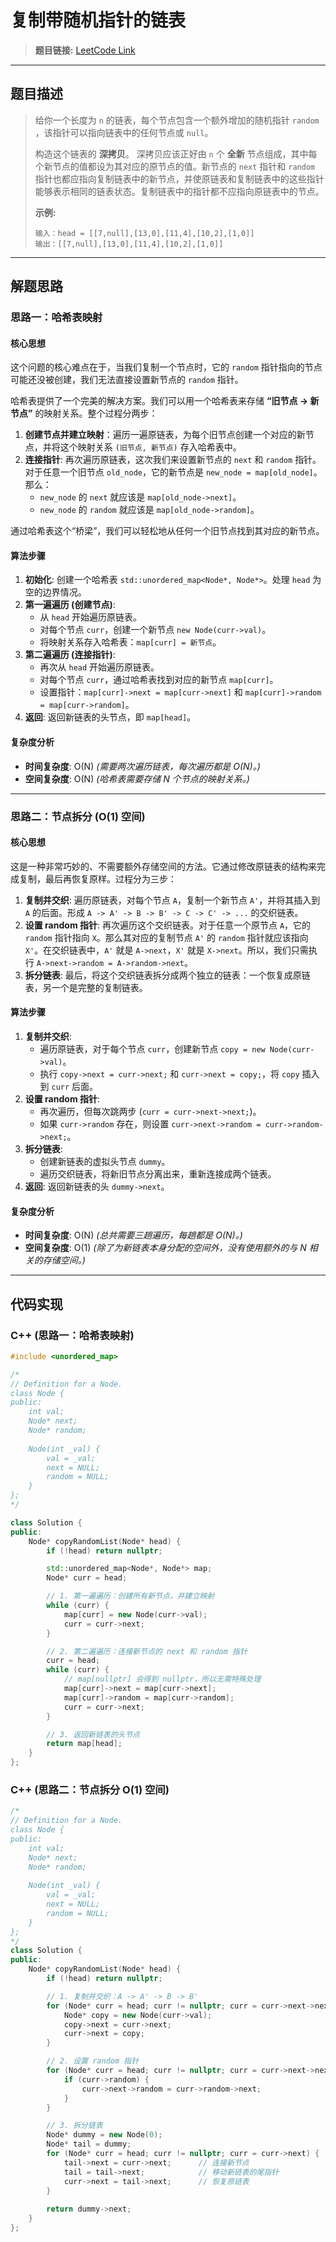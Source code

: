 # 复制带随机指针的链表

> **题目链接:** [LeetCode Link](https://leetcode.cn/problems/copy-list-with-random-pointer/)

---

## 题目描述

> 给你一个长度为 `n` 的链表，每个节点包含一个额外增加的随机指针 `random` ，该指针可以指向链表中的任何节点或 `null`。
>
> 构造这个链表的 **深拷贝**。 深拷贝应该正好由 `n` 个 **全新** 节点组成，其中每个新节点的值都设为其对应的原节点的值。新节点的 `next` 指针和 `random` 指针也都应指向复制链表中的新节点，并使原链表和复制链表中的这些指针能够表示相同的链表状态。复制链表中的指针都不应指向原链表中的节点。
>
> **示例:**
> ```
> 输入：head = [[7,null],[13,0],[11,4],[10,2],[1,0]]
> 输出：[[7,null],[13,0],[11,4],[10,2],[1,0]]
> ```

---

## 解题思路

### 思路一：哈希表映射

#### 核心思想
这个问题的核心难点在于，当我们复制一个节点时，它的 `random` 指针指向的节点可能还没被创建，我们无法直接设置新节点的 `random` 指针。

哈希表提供了一个完美的解决方案。我们可以用一个哈希表来存储 **“旧节点 -> 新节点”** 的映射关系。整个过程分两步：
1.  **创建节点并建立映射**：遍历一遍原链表，为每个旧节点创建一个对应的新节点，并将这个映射关系 `(旧节点, 新节点)` 存入哈希表中。
2.  **连接指针**: 再次遍历原链表，这次我们来设置新节点的 `next` 和 `random` 指针。对于任意一个旧节点 `old_node`，它的新节点是 `new_node = map[old_node]`。那么：
    *   `new_node` 的 `next` 就应该是 `map[old_node->next]`。
    *   `new_node` 的 `random` 就应该是 `map[old_node->random]`。

通过哈希表这个“桥梁”，我们可以轻松地从任何一个旧节点找到其对应的新节点。

#### 算法步骤
1.  **初始化**: 创建一个哈希表 `std::unordered_map<Node*, Node*>`。处理 `head` 为空的边界情况。
2.  **第一遍遍历 (创建节点)**:
    *   从 `head` 开始遍历原链表。
    *   对每个节点 `curr`，创建一个新节点 `new Node(curr->val)`。
    *   将映射关系存入哈希表：`map[curr] = 新节点`。
3.  **第二遍遍历 (连接指针)**:
    *   再次从 `head` 开始遍历原链表。
    *   对每个节点 `curr`，通过哈希表找到对应的新节点 `map[curr]`。
    *   设置指针：`map[curr]->next = map[curr->next]` 和 `map[curr]->random = map[curr->random]`。
4.  **返回**: 返回新链表的头节点，即 `map[head]`。

#### 复杂度分析
- **时间复杂度**: O(N)
  *(需要两次遍历链表，每次遍历都是 O(N)。)*
- **空间复杂度**: O(N)
  *(哈希表需要存储 N 个节点的映射关系。)*

---

### 思路二：节点拆分 (O(1) 空间)

#### 核心思想
这是一种非常巧妙的、不需要额外存储空间的方法。它通过修改原链表的结构来完成复制，最后再恢复原样。过程分为三步：

1.  **复制并交织**: 遍历原链表，对每个节点 `A`，复制一个新节点 `A'`，并将其插入到 `A` 的后面。形成 `A -> A' -> B -> B' -> C -> C' -> ...` 的交织链表。
2.  **设置 random 指针**: 再次遍历这个交织链表。对于任意一个原节点 `A`，它的 `random` 指针指向 `X`。那么其对应的复制节点 `A'` 的 `random` 指针就应该指向 `X'`。在交织链表中，`A'` 就是 `A->next`，`X'` 就是 `X->next`。所以，我们只需执行 `A->next->random = A->random->next`。
3.  **拆分链表**: 最后，将这个交织链表拆分成两个独立的链表：一个恢复成原链表，另一个是完整的复制链表。

#### 算法步骤
1.  **复制并交织**:
    *   遍历原链表，对于每个节点 `curr`，创建新节点 `copy = new Node(curr->val)`。
    *   执行 `copy->next = curr->next;` 和 `curr->next = copy;`，将 `copy` 插入到 `curr` 后面。
2.  **设置 random 指针**:
    *   再次遍历，但每次跳两步 (`curr = curr->next->next;`)。
    *   如果 `curr->random` 存在，则设置 `curr->next->random = curr->random->next;`。
3.  **拆分链表**:
    *   创建新链表的虚拟头节点 `dummy`。
    *   遍历交织链表，将新旧节点分离出来，重新连接成两个链表。
4.  **返回**: 返回新链表的头 `dummy->next`。

#### 复杂度分析
- **时间复杂度**: O(N)
  *(总共需要三趟遍历，每趟都是 O(N)。)*
- **空间复杂度**: O(1)
  *(除了为新链表本身分配的空间外，没有使用额外的与 N 相关的存储空间。)*

---

## 代码实现

### C++ (思路一：哈希表映射)

```cpp
#include <unordered_map>

/*
// Definition for a Node.
class Node {
public:
    int val;
    Node* next;
    Node* random;
    
    Node(int _val) {
        val = _val;
        next = NULL;
        random = NULL;
    }
};
*/

class Solution {
public:
    Node* copyRandomList(Node* head) {
        if (!head) return nullptr;

        std::unordered_map<Node*, Node*> map;
        Node* curr = head;

        // 1. 第一遍遍历：创建所有新节点，并建立映射
        while (curr) {
            map[curr] = new Node(curr->val);
            curr = curr->next;
        }

        // 2. 第二遍遍历：连接新节点的 next 和 random 指针
        curr = head;
        while (curr) {
            // map[nullptr] 会得到 nullptr，所以无需特殊处理
            map[curr]->next = map[curr->next];
            map[curr]->random = map[curr->random];
            curr = curr->next;
        }

        // 3. 返回新链表的头节点
        return map[head];
    }
};
```

### C++ (思路二：节点拆分 O(1) 空间)

```C++
/*
// Definition for a Node.
class Node {
public:
    int val;
    Node* next;
    Node* random;
    
    Node(int _val) {
        val = _val;
        next = NULL;
        random = NULL;
    }
};
*/
class Solution {
public:
    Node* copyRandomList(Node* head) {
        if (!head) return nullptr;

        // 1. 复制并交织：A -> A' -> B -> B'
        for (Node* curr = head; curr != nullptr; curr = curr->next->next) {
            Node* copy = new Node(curr->val);
            copy->next = curr->next;
            curr->next = copy;
        }

        // 2. 设置 random 指针
        for (Node* curr = head; curr != nullptr; curr = curr->next->next) {
            if (curr->random) {
                curr->next->random = curr->random->next;
            }
        }

        // 3. 拆分链表
        Node* dummy = new Node(0);
        Node* tail = dummy;
        for (Node* curr = head; curr != nullptr; curr = curr->next) {
            tail->next = curr->next;      // 连接新节点
            tail = tail->next;            // 移动新链表的尾指针
            curr->next = tail->next;      // 恢复原链表
        }
        
        return dummy->next;
    }
};
```